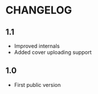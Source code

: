 CHANGELOG
=========

1.1
---

 * Improved internals
 * Added cover uploading support

1.0
---

 * First public version